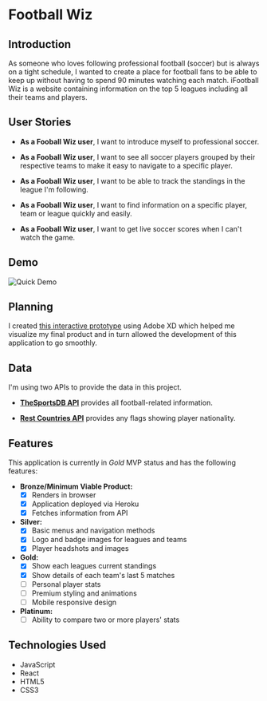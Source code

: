 # Football Wiz

## Introduction

As someone who loves following professional football (soccer) but is always on a tight schedule, I wanted to create a place for football fans to be able to keep up without having to spend 90 minutes watching each match. iFootball Wiz is a website containing information on the top 5 leagues including all their teams and players.

## User Stories

- **As a Fooball Wiz user**, I want to introduce myself to professional soccer.

- **As a Fooball Wiz user**, I want to see all soccer players grouped by their respective teams to make it easy to navigate to a specific player.

- **As a Fooball Wiz user**, I want to be able to track the standings in the league I'm following.

- **As a Fooball Wiz user**, I want to find information on a specific player, team or league quickly and easily.

- **As a Fooball Wiz user**, I want to get live soccer scores when I can't watch the game.

## Demo

![Quick Demo](demo.gif)

## Planning

I created [this interactive prototype](https://xd.adobe.com/view/5a23a9b8-eaa4-4c1d-6c93-454e15058916-2c12/?fullscreen) using Adobe XD which helped me visualize my final product and in turn allowed the development of this application to go smoothly.

## Data

I'm using two APIs to provide the data in this project.

- **[TheSportsDB API](https://www.thesportsdb.com/api.php)** provides all football-related information.

- **[Rest Countries API](https://restcountries.eu/)** provides any flags showing player nationality.

## Features

This application is currently in _Gold_ MVP status and has the following features:

- **Bronze/Minimum Viable Product:**
  - [x] Renders in browser
  - [x] Application deployed via Heroku
  - [x] Fetches information from API
- **Silver:**
  - [x] Basic menus and navigation methods
  - [x] Logo and badge images for leagues and teams
  - [x] Player headshots and images
- **Gold:**
  - [x] Show each leagues current standings
  - [x] Show details of each team's last 5 matches
  - [ ] Personal player stats
  - [ ] Premium styling and animations
  - [ ] Mobile responsive design
- **Platinum:**
  - [ ] Ability to compare two or more players' stats

## Technologies Used

- JavaScript
- React
- HTML5
- CSS3
